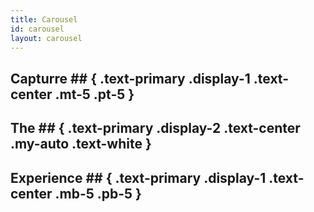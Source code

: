 ```yaml
---
title: Carousel
id: carousel
layout: carousel
---
```

## Capturre ## { .text-primary .display-1 .text-center .mt-5 .pt-5 }
## The ## { .text-primary .display-2 .text-center .my-auto .text-white }
## Experience ## { .text-primary .display-1 .text-center .mb-5 .pb-5 }
